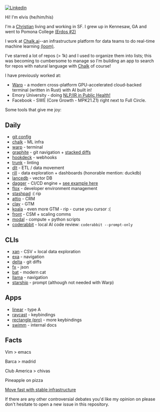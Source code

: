 ## <em></em>

[![Linkedin](https://img.shields.io/badge/-Linkedin-blue?style=flat-square&logo=Linkedin&logoColor=white&link=https://www.linkedin.com/in/elviskahoro/)](https://www.linkedin.com/in/elviskahoro/) 

Hi! I'm elvis (he/him/his)

I'm a [Christian]([https://www.epicsf.com/](https://www.epicsf.com/about#vision)) living and working in SF. I grew up in Kennesaw, GA and went to Pomona College [(Erdos #2)](https://pages.pomona.edu/~sg064747/PAPERS/PRBTP.pdf)

I work at [Chalk.ai](https://chalk.ai)--an infrastructure platform for data teams to do real-time machine learning [(loom)](https://www.loom.com/share/2c50068829594de5a5e8d01177ac99d4).

I've starred a lot of repos (> 1k) and I used to organize them into lists; this was becoming to cumbersome to manage so I'm building an app to search for repos with natural language with [Chalk](https://chalk.ai) of course!

I have previously worked at:

- [Warp](https://warp.dev) - a modern cross-platform GPU-accelerated cloud-backed terminal (written in Rust) with AI built in!
- Emory University - doing [NLP/IR in Public Health!](https://pubmed.ncbi.nlm.nih.gov/36534457/)
- Facebook - SWE (Core Growth - MPK21.Z1) right next to Full Circle.

Some tools that give me joy:

## Daily
- [git config](/.gitconfig)
- [chalk](https://chalk.ai) - ML infra
- [warp](https://warp.dev) - terminal
- [graphite](https://graphite.dev/) - git navigation + [stacked diffs](https://www.youtube.com/live/m23jkzMFETg?si=b_VE0PK4hcMHI-pc&t=2702)
- [hookdeck](https://hookdeck.com/) - webhooks
- [trunk](https://trunk.io/) - linting
- [dlt](https://github.com/dlt-hub/dlt) - ETL / data movement
- [rill](https://www.rilldata.com/) - data exploration + dashboards (honorable mention: duckdb)
- [lancedb](https://lancedb.com/) - vector DB
- [dagger](https://dagger.io/) - CI/CD engine + [see example here](https://gist.github.com/elviskahoro/c6d8440de6dc88622770a48cde78fffa)
- [flox](https://flox.dev/) - developer environment management
- [stashpad](https://www.stashpad.com/) :( rip
- [attio](https://attio.com/) - CRM
- [clay](http://clay.com/) - GTM
- [koala](https://getkoala.com/) - even more GTM - rip - curse you cursor :(
- [front](https://front.com/) - CSM + scaling comms
- [modal](https://modal.com/) - compute + python scripts
- [coderabbit](https://www.coderabbit.ai/) - local AI code review: `coderabbit --prompt-only`

## CLIs
- [xan](https://github.com/medialab/xan) - CSV + local data exploration
- [exa](https://github.com/ogham/exa) - navigation
- [delta](https://github.com/dandavison/delta) - git diffs
- [fx](https://github.com/antonmedv/fx) - json
- [bat](https://github.com/sharkdp/bat) - modern cat
- [llama](https://github.com/antonmedv/llama) - navigation
- [starship](https://github.com/starship/starship) - prompt (although not needed with Warp)

## Apps
- [linear](https://linear.app/) - type A
- [raycast](https://www.raycast.com/) - keybindings
- [rectangle (pro)](https://rectangleapp.com/pro) - more keybindings
- [swimm](https://swimm.io) - internal docs

## Facts

Vim > emacs

Barca > madrid

Club America > chivas

Pineapple on pizza

[Move fast with stable infrastructure](https://www.linkedin.com/in/elviskahoro)

If there are any other controversial debates you'd like my opinion on please don't hesitate to open a new issue in this repository.
